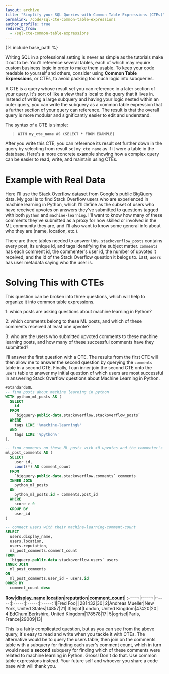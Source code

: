 ```yaml
---
layout: archive
title: "Simplify your SQL Queries with Common Table Expressions (CTEs)"
permalink: /code/sql-cte-common-table-expressions
author_profile: true
redirect_from:
  - /sql-cte-common-table-expressions
---
```


{% include base_path %}

Writing SQL in a professional setting is never as simple as the tutorials make it out to be. You'll reference several tables, each of which may require custom business logic in order to make them usable. To keep your code readable to yourself and others, consider using **Common Table Expressions**, or CTEs, to avoid packing too much logic into subqueries.

A CTE is a query whose result set you can reference in a later section of your query. It's sort of like a view that's local to the query that it lives in. Instead of writing a large subquery and having your logic nested within an outer query, you can write the subquery as a common table expression that a further section of your query can reference. The result is that the overall query is more modular and significantly easier to edit and understand. 

The syntax of a CTE is simple:

> **`WITH my_cte_name AS (SELECT * FROM EXAMPLE)`**

After you write this CTE, you can reference its result set further down in the query by selecting from result set `my_cte_name` as if it were a table in the database. Here's a more concrete example showing how a complex query can be easier to read, write, and maintain using CTEs.

# Example with Real Data

Here I'll use the [Stack Overflow dataset](https://bigquery.cloud.google.com/dataset/bigquery-public-data:stackoverflow) from Google's public BigQuery data. My goal is to find Stack Overflow users who are experienced in machine learning in Python, which I'll define as the subset of users who have received upvotes on answers they've submitted to questions tagged with both `python` and `machine-learning`. I'll want to know how many of these comments they've submitted as a proxy for how skilled or involved in the ML community they are, and I'll also want to know some general info about who they are (name, location, etc.).

There are three tables needed to answer this. `stackoverflow_posts` contains every post, its unique id, and tags identifying the subject matter. `comments` has each comment id, the commenter's user id, the number of upvotes it received, and the id of the Stack Overflow question it belogs to. Last, `users` has user metadata saying who the user is. 

# Solving This with CTEs

This question can be broken into three questions, which will help to organize it into common table expressions. 

1: which posts are asking questions about machine learning in Python?

2: which comments belong to these ML posts, and which of these comments received at least one upvote?

3: who are the users who submitted upvoted comments to these machine learning posts, and how many of these successful comments have they submitted?

I'll answer the first question with a CTE. The results from the first CTE will then allow me to answer the second question by querying the `comments` table in a second CTE. Finally, I can inner join the second CTE onto the `users` table to answer my initial question of which users are most successful in answering Stack Overflow questions about Machine Learning in Python.

```sql
#StandardSQL
-- find posts about machine learning in python
WITH python_ml_posts AS (
  SELECT
    id
  FROM
    `bigquery-public-data.stackoverflow.stackoverflow_posts`
  WHERE
    tags LIKE '%machine-learning%'
  AND
    tags LIKE '%python%'
),

-- find comments on these ML posts with >0 upvotes and the commenter's user id
ml_post_comments AS (
  SELECT
    user_id,
    count(*) AS comment_count
  FROM
    `bigquery-public-data.stackoverflow.comments` comments
  INNER JOIN
    python_ml_posts
  ON
    python_ml_posts.id = comments.post_id
  WHERE
    score > 0
  GROUP BY
    user_id
)

-- connect users with their machine-learning-comment-count
SELECT
  users.display_name, 
  users.location,
  users.reputation,
  ml_post_comments.comment_count
FROM
  `bigquery-public-data.stackoverflow.users` users
INNER JOIN
  ml_post_comments
ON
  ml_post_comments.user_id = users.id
ORDER BY
  comment_count desc
```

**Row**|**display\_name**|**location**|**reputation**|**comment\_count**| 
:-----:|:-----:|:-----:|:-----:|:-----:|:-----:
1|Fred Foo| |281432|30| 
2|Andreas Mueller|New York, United States|14857|21| 
3|lejlot|London, United Kingdom|47420|20| 
4|EdChum|Berkshire, United Kingdom|178578|17| 
5|ogrisel|Paris, France|29009|13| 

This is a fairly complicated question, but as you can see from the above query, it's easy to read and write when you tackle it with CTEs. The alternative would be to query the users table, then join on the comments table with a subquery for finding each user's comment count, which in turn would need a **second** subquery for finding which of these comments were related to machine learning in Python. Gross! Don't do that. Use common table expressions instead. Your future self and whoever you share a code base with will thank you.

